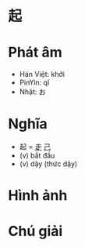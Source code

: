 # 起

# Phát âm
* Hán Việt: khởi
* PinYin: qǐ
* Nhật: お

# Nghĩa
* 起 = [走](走.md) [己](己.md)
* (v) bắt đầu
* (v) dậy (thức dậy)

# Hình ảnh

# Chú giải

<script>window.HANZI_FIELD='起';</script>
